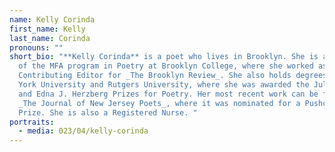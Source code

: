```yaml
---
name: Kelly Corinda
first_name: Kelly
last_name: Corinda
pronouns: ""
short_bio: "**Kelly Corinda** is a poet who lives in Brooklyn. She is a graduate
  of the MFA program in Poetry at Brooklyn College, where she worked as a
  Contributing Editor for _The Brooklyn Review_. She also holds degrees from New
  York University and Rutgers University, where she was awarded the Julia Carley
  and Edna J. Herzberg Prizes for Poetry. Her most recent work can be found in
  _The Journal of New Jersey Poets_, where it was nominated for a Pushcart
  Prize. She is also a Registered Nurse. "
portraits:
  - media: 023/04/kelly-corinda
---
```

